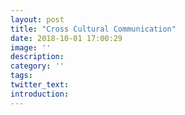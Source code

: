 ```yaml
---
layout: post
title: "Cross Cultural Communication"
date: 2018-10-01 17:00:29
image: ''
description:
category: ''
tags:
twitter_text:
introduction:
---
```

